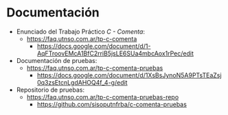 # Documentación

- Enunciado del Trabajo Práctico *C - Comenta*:
	- https://faq.utnso.com.ar/tp-c-comenta
		- https://docs.google.com/document/d/1-AqFTroovEMcA1BfC2rriB5jsLE6SUa4mbcAox1rPec/edit
- Documentación de pruebas:
	- https://faq.utnso.com.ar/tp-c-comenta-pruebas
		- https://docs.google.com/document/d/1XsBsJynoN5A9PTsTEaZsj0q3zsEtcnLgdAHOQ4f_4-g/edit
- Repositorio de pruebas:
	- https://faq.utnso.com.ar/tp-c-comenta-pruebas-repo
		- https://github.com/sisoputnfrba/c-comenta-pruebas